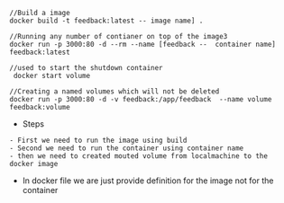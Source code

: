 ```
//Build a image
docker build -t feedback:latest -- image name] .

//Running any number of contianer on top of the image3
docker run -p 3000:80 -d --rm --name [feedback --  container name] feedback:latest

//used to start the shutdown container
 docker start volume
 
//Creating a named volumes which will not be deleted
docker run -p 3000:80 -d -v feedback:/app/feedback  --name volume feedback:volume
```
- Steps
```
- First we need to run the image using build
- Second we need to run the container using container name
- then we need to created mouted volume from localmachine to the docker image
```
- In docker file we are just provide definition for the image not for the container